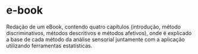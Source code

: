 # e-book
Redação de um eBook, contendo quatro capítulos (introdução, método discriminativos, métodos descritivos e métodos afetivos), onde é explicado a base de cada método da análise sensorial juntamente com a aplicação utilizando ferramentas estatísticas.
